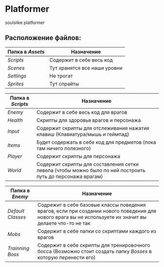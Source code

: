 # Platformer
soulslike platformer

## Расположение файлов:

|Папка в *Assets*|Назначение|
|--------|----|
|*Scripts*|Содержит в себе весь код||
|*Scenes*| Тут хранятся все наши уровни|
|*Settings*| Не трогат|
|*Sprites*|Тут спрайты|

| Папка в *Scripts* | Назначение |
|--|--|
|*Enemy*|Содержит в себе весь код для врагов |
|*Health*| Скрипты для здоровья врагов и персонажа |
|*Input*| Содержит скрипты для отслеживания нажатия клавиш (Клавиатура/мышь и геймпад)|
|*Items*| Будет содержать в себе код для предметов (пока там ничего полезного) |
|*Player*| Содержит скрипты для персонажа|
|*World*| Содержит скрипты для составления сетки левела (чтобы можно было по ней построить путь до персонажа врагам)|

Папка в *Enemy*|Назначение|
|--|--|
|*Default Classes*| Содрежит в себе базовые классы поведения врагов, если при создании нового поведения для нового врага вы не используете их значит вы делаете что-то не так|
|*Mobs*| Содержит в себе папки со скриптами каждого из врагов |
|*Trainning Boss*| Содержит в себе скрипты для тренировочного босса (Возможно стоит создать папку *Bosses* в которую перенести его)|

